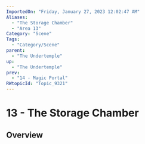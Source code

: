 ```yaml
---
ImportedOn: "Friday, January 27, 2023 12:02:47 AM"
Aliases:
  - "The Storage Chamber"
  - "Area 13"
Category: "Scene"
Tags:
  - "Category/Scene"
parent:
  - "The Undertemple"
up:
  - "The Undertemple"
prev:
  - "14 - Magic Portal"
RWtopicId: "Topic_9321"
---
```

# 13 - The Storage Chamber
## Overview
